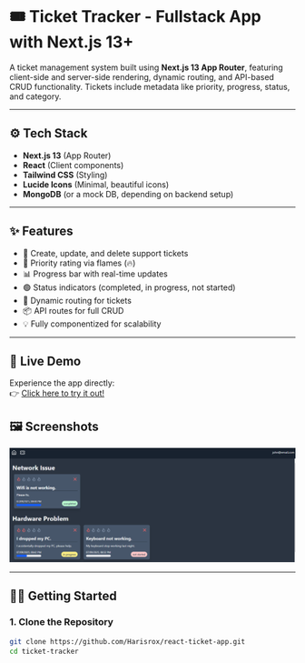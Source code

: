 # 🎟️ Ticket Tracker - Fullstack App with Next.js 13+

A ticket management system built using **Next.js 13 App Router**, featuring client-side and server-side rendering, dynamic routing, and API-based CRUD functionality. Tickets include metadata like priority, progress, status, and category.

---

## ⚙️ Tech Stack

- **Next.js 13** (App Router)
- **React** (Client components)
- **Tailwind CSS** (Styling)
- **Lucide Icons** (Minimal, beautiful icons)
- **MongoDB** (or a mock DB, depending on backend setup)

---

## ✨ Features

- 📝 Create, update, and delete support tickets
- 🔢 Priority rating via flames (🔥)
- 📊 Progress bar with real-time updates
- 🟢 Status indicators (completed, in progress, not started)
- 🔗 Dynamic routing for tickets
- 📦 API routes for full CRUD
- 💡 Fully componentized for scalability

---

## 🚀 Live Demo

Experience the app directly:  
👉 [Click here to try it out!](https://react-ticket-app-haris-rehans-projects.vercel.app/)

## 🖼️ Screenshots

![Ticket App Preview](./Screenshot.png)

---

## 🧑‍💻 Getting Started

### 1. Clone the Repository

```bash
git clone https://github.com/Harisrox/react-ticket-app.git
cd ticket-tracker
```

